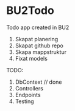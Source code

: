 # BU2Todo

Todo app created in BU2

1. Skapat planering
2. Skapat github repo
3. Skapa mappstruktur
4. Fixat models

TODO:

1. DbContext // done
2. Controllers
3. Endpoints
4. Testing
